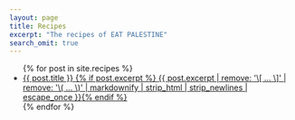```yaml
---
layout: page
title: Recipes
excerpt: "The recipes of EAT PALESTINE"
search_omit: true
---
```


<ul class="post-list">
{% for post in site.recipes %}
   <li><article><a href="{{ site.url }}{{ post.url }}">{{ post.title }} <span class="entry-date"></span>{% if post.excerpt %} <span class="excerpt">{{ post.excerpt | remove: '\[ ... \]' | remove: '\( ... \)' | markdownify | strip_html | strip_newlines | escape_once }}</span>{% endif %}</a></article></li>
{% endfor %}
</ul>
